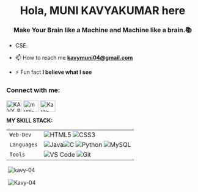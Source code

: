 <h1 align="center">Hola, MUNI KAVYAKUMAR here</h1>
<h3 align="center"> Make Your Brain like a Machine and Machine like a brain.📚</h3>


- CSE.
- 📫 How to reach me **kavymuni04@gmail.com**

- ⚡ Fun fact **I believe what I see**

<h3 align="left">Connect with me:</h3>
<p align="left">
<a href="https://twitter.com/KAVY_R_MUNI" target="blank"><img align="center" src="https://raw.githubusercontent.com/rahuldkjain/github-profile-readme-generator/master/src/images/icons/Social/twitter.svg" alt="KAVY_R_MUNI" height="30" width="40" /></a>
<a href="https://linkedin.com/in/muni-kavykumar-19483b31a/" target="blank"><img align="center" src="https://raw.githubusercontent.com/rahuldkjain/github-profile-readme-generator/master/src/images/icons/Social/linked-in-alt.svg" alt="muni-kavykumar-19483b31a/" height="30" width="40" /></a>
<a href="https://instagram.com/kavy_r_muni" target="blank"><img align="center" src="https://raw.githubusercontent.com/rahuldkjain/github-profile-readme-generator/master/src/images/icons/Social/instagram.svg" alt="Kavy-04" height="30" width="40" /></a>
</p>



**MY SKILL STACK:**

|             |                                                                                                                                                                                                                                                                                                                                                                                                                                                                                                                                                                                                                                                                                                                                                                                                                        |
| ----------- | ---------------------------------------------------------------------------------------------------------------------------------------------------------------------------------------------------------------------------------------------------------------------------------------------------------------------------------------------------------------------------------------------------------------------------------------------------------------------------------------------------------------------------------------------------------------------------------------------------------------------------------------------------------------------------------------------------------------------------------------------------------------------------------------------------------------------- |
| `Web-Dev`   | ![HTML5](https://img.shields.io/badge/-HTML5-CC2400?style=for-the-badge&logo=html5&logoColor=white) ![CSS3](https://img.shields.io/badge/-CSS3-E24800?style=for-the-badge&logo=css3)                                                                                                                                                                                                                                                          |
| `Languages` | ![Java](https://img.shields.io/badge/-Java-1F65AC?style=plastic&logo=j%2B%2B)![C](https://img.shields.io/badge/C-00599C?style=for-the-badge&logo=c&logoColor=white)   ![Python](https://img.shields.io/badge/-Python-1F65AC?style=plastic&logo=Python&logoColor=white) ![MySQL](https://img.shields.io/badge/-MySQL-307BBD?style=plastic&logo=mysql&logoColor=white)                                                                                                                                                                                                                                                                                                                                                                                                                                                   |
| `Tools`     | ![VS Code](https://img.shields.io/badge/Visual_Studio_Code-5D1A60?style=for-the-badge&logo=visual%20studio%20code&logoColor=white) ![Git](https://img.shields.io/badge/Git-682181?style=for-the-badge&logo=git&logoColor=white)|




<p>&nbsp;<img align="center" src="https://github-readme-stats.vercel.app/api/?username=Kavy-04&show_icons=true&locale=en&count_private=true&theme=onedark" alt="kavy-04" /></p>

<p>&nbsp;<img align="center" src="https://github-readme-stats.vercel.app/api/top-langs/?username=Kavy-04&show_icons=true&locale=en&count_private=true&theme=onedark&include_all_commits=true&layout=donut" alt="Kavy-04" /></p>

